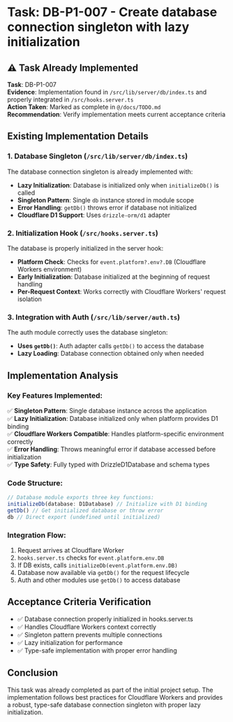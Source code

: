 # Task: DB-P1-007 - Create database connection singleton with lazy initialization

## ⚠️ Task Already Implemented

**Task**: DB-P1-007  
**Evidence**: Implementation found in `/src/lib/server/db/index.ts` and properly integrated in `/src/hooks.server.ts`  
**Action Taken**: Marked as complete in `@/docs/TODO.md`  
**Recommendation**: Verify implementation meets current acceptance criteria

## Existing Implementation Details

### 1. Database Singleton (`/src/lib/server/db/index.ts`)
The database connection singleton is already implemented with:
- **Lazy Initialization**: Database is initialized only when `initializeDb()` is called
- **Singleton Pattern**: Single `db` instance stored in module scope
- **Error Handling**: `getDb()` throws error if database not initialized
- **Cloudflare D1 Support**: Uses `drizzle-orm/d1` adapter

### 2. Initialization Hook (`/src/hooks.server.ts`)
The database is properly initialized in the server hook:
- **Platform Check**: Checks for `event.platform?.env?.DB` (Cloudflare Workers environment)
- **Early Initialization**: Database initialized at the beginning of request handling
- **Per-Request Context**: Works correctly with Cloudflare Workers' request isolation

### 3. Integration with Auth (`/src/lib/server/auth.ts`)
The auth module correctly uses the database singleton:
- **Uses `getDb()`**: Auth adapter calls `getDb()` to access the database
- **Lazy Loading**: Database connection obtained only when needed

## Implementation Analysis

### Key Features Implemented:
✅ **Singleton Pattern**: Single database instance across the application  
✅ **Lazy Initialization**: Database initialized only when platform provides D1 binding  
✅ **Cloudflare Workers Compatible**: Handles platform-specific environment correctly  
✅ **Error Handling**: Throws meaningful error if database accessed before initialization  
✅ **Type Safety**: Fully typed with DrizzleD1Database and schema types  

### Code Structure:
```typescript
// Database module exports three key functions:
initializeDb(database: D1Database) // Initialize with D1 binding
getDb() // Get initialized database or throw error
db // Direct export (undefined until initialized)
```

### Integration Flow:
1. Request arrives at Cloudflare Worker
2. `hooks.server.ts` checks for `event.platform.env.DB`
3. If DB exists, calls `initializeDb(event.platform.env.DB)`
4. Database now available via `getDb()` for the request lifecycle
5. Auth and other modules use `getDb()` to access database

## Acceptance Criteria Verification
- ✅ Database connection properly initialized in hooks.server.ts
- ✅ Handles Cloudflare Workers context correctly
- ✅ Singleton pattern prevents multiple connections
- ✅ Lazy initialization for performance
- ✅ Type-safe implementation with proper error handling

## Conclusion
This task was already completed as part of the initial project setup. The implementation follows best practices for Cloudflare Workers and provides a robust, type-safe database connection singleton with proper lazy initialization.